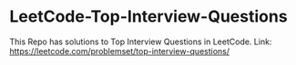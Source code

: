 # LeetCode-Top-Interview-Questions
This Repo has solutions to Top Interview Questions in LeetCode. 
Link: https://leetcode.com/problemset/top-interview-questions/

